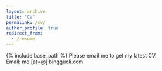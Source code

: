 ```yaml
---
layout: archive
title: "CV"
permalink: /cv/
author_profile: true
redirect_from:
  - /resume
---
```


{% include base_path %}
Please email me to get my latest CV.  
Email: me [at=@] bingguoli.com
